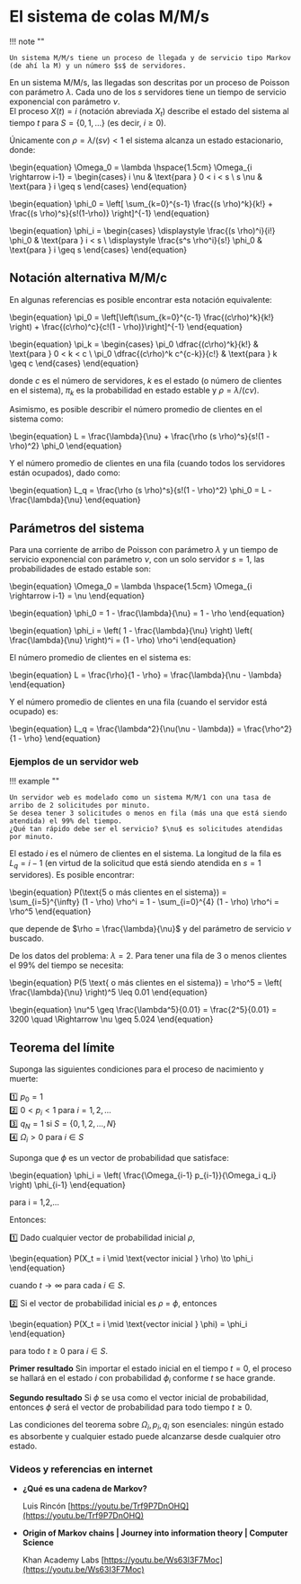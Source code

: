 # El sistema de colas M/M/s

!!! note ""

    Un sistema M/M/s tiene un proceso de llegada y de servicio tipo Markov (de ahí la M) y un número $s$ de servidores.

En un sistema M/M/s, las llegadas son descritas por un proceso de Poisson con parámetro $\lambda$. Cada uno de los $s$ servidores tiene un tiempo de servicio exponencial con parámetro $\nu$.  
El proceso $X(t) = i$ (notación abreviada $X_t$) describe el estado del sistema al tiempo $t$ para $S = \{0, 1, \dots \}$ (es decir, $i \geq 0$).

Únicamente con $\rho = \lambda/(s \nu) < 1$ el sistema alcanza un estado estacionario, donde:

\begin{equation}
\Omega_0 = \lambda \hspace{1.5cm} \Omega_{i \rightarrow i-1} = 
\begin{cases} 
i \nu & \text{para } 0 < i < s \\
s \nu & \text{para } i \geq s
\end{cases}
\end{equation}

\begin{equation}
\phi_0 = \left[ \sum_{k=0}^{s-1} \frac{(s \rho)^k}{k!} + \frac{(s \rho)^s}{s!(1-\rho)} \right]^{-1}
\end{equation}

\begin{equation}
\phi_i =
\begin{cases}
\displaystyle \frac{(s \rho)^i}{i!} \phi_0 & \text{para } i < s \\
\displaystyle \frac{s^s \rho^i}{s!} \phi_0 & \text{para } i \geq s
\end{cases}
\end{equation}

## Notación alternativa M/M/c

En algunas referencias es posible encontrar esta notación equivalente:

\begin{equation}
\pi_0 = \left[\left(\sum_{k=0}^{c-1} \frac{(c\rho)^k}{k!} \right) + \frac{(c\rho)^c}{c!(1 - \rho)}\right]^{-1}
\end{equation}

\begin{equation}
\pi_k =
\begin{cases}
\pi_0 \dfrac{(c\rho)^k}{k!} & \text{para } 0 < k < c \\
\pi_0 \dfrac{(c\rho)^k c^{c-k}}{c!} & \text{para } k \geq c
\end{cases}
\end{equation}

donde $c$ es el número de servidores, $k$ es el estado (o número de clientes en el sistema), $\pi_k$ es la probabilidad en estado estable y $\rho = \lambda/(c \nu)$.

Asimismo, es posible describir el número promedio de clientes en el sistema como:

\begin{equation}
L = \frac{\lambda}{\nu} + \frac{\rho (s \rho)^s}{s!(1 - \rho)^2} \phi_0
\end{equation}

Y el número promedio de clientes en una fila (cuando todos los servidores están ocupados), dado como:

\begin{equation}
L_q = \frac{\rho (s \rho)^s}{s!(1 - \rho)^2} \phi_0 = L - \frac{\lambda}{\nu}
\end{equation}

## Parámetros del sistema

Para una corriente de arribo de Poisson con parámetro $\lambda$ y un tiempo de servicio exponencial con parámetro $\nu$, con un solo servidor $s = 1$, las probabilidades de estado estable son:

\begin{equation}
\Omega_0 = \lambda \hspace{1.5cm} \Omega_{i \rightarrow i-1} = \nu
\end{equation}

\begin{equation}
\phi_0 = 1 - \frac{\lambda}{\nu} = 1 - \rho
\end{equation}

\begin{equation}
\phi_i = \left( 1 - \frac{\lambda}{\nu} \right) \left( \frac{\lambda}{\nu} \right)^i = (1 - \rho) \rho^i
\end{equation}

El número promedio de clientes en el sistema es:

\begin{equation}
L = \frac{\rho}{1 - \rho} = \frac{\lambda}{\nu - \lambda}
\end{equation}

Y el número promedio de clientes en una fila (cuando el servidor está ocupado) es:

\begin{equation}
L_q = \frac{\lambda^2}{\nu(\nu - \lambda)} = \frac{\rho^2}{1 - \rho}
\end{equation}

### Ejemplos de un servidor web

!!! example ""

    Un servidor web es modelado como un sistema M/M/1 con una tasa de arribo de 2 solicitudes por minuto.  
    Se desea tener 3 solicitudes o menos en fila (más una que está siendo atendida) el 99% del tiempo.  
    ¿Qué tan rápido debe ser el servicio? $\nu$ es solicitudes atendidas por minuto.

El estado $i$ es el número de clientes en el sistema. La longitud de la fila es $L_q = i - 1$ (en virtud de la solicitud que está siendo atendida en $s = 1$ servidores). Es posible encontrar:

\begin{equation}
P(\text{5 o más clientes en el sistema}) = \sum_{i=5}^{\infty} (1 - \rho) \rho^i = 1 - \sum_{i=0}^{4} (1 - \rho) \rho^i = \rho^5
\end{equation}

que depende de $\rho = \frac{\lambda}{\nu}$ y del parámetro de servicio $\nu$ buscado.

De los datos del problema: $\lambda = 2$. Para tener una fila de 3 o menos clientes el 99% del tiempo se necesita:

\begin{equation}
P(5 \text{ o más clientes en el sistema}) = \rho^5 = \left( \frac{\lambda}{\nu} \right)^5 \leq 0.01
\end{equation}

\begin{equation}
\nu^5 \geq \frac{\lambda^5}{0.01} = \frac{2^5}{0.01} = 3200 \quad \Rightarrow \nu \geq 5.024
\end{equation}


## Teorema del límite

Suponga las siguientes condiciones para el proceso de nacimiento y muerte:

1️⃣ $p_0 = 1$  
2️⃣ $0 < p_i < 1$ para $i = 1, 2, \dots$  
3️⃣ $q_N = 1$ si $S = \{0, 1, 2, \dots, N\}$  
4️⃣ $\Omega_i > 0$ para $i \in S$

Suponga que $\phi$ es un vector de probabilidad que satisface:

\begin{equation}
\phi_i = \left( \frac{\Omega_{i-1} p_{i-1}}{\Omega_i q_i} \right) \phi_{i-1}
\end{equation}

para i = 1,2,...

Entonces:

1️⃣ Dado cualquier vector de probabilidad inicial $\rho$,

\begin{equation}
P(X_t = i \mid \text{vector inicial } \rho) \to \phi_i
\end{equation}

cuando $t \rightarrow \infty$ para cada $i \in S$.

2️⃣ Si el vector de probabilidad inicial es $\rho$ = $\phi$, entonces

\begin{equation}
P(X_t = i \mid \text{vector inicial } \phi) = \phi_i 
\end{equation}

para todo $t \geq 0$ para $i \in S$.

**Primer resultado**
Sin importar el estado inicial en el tiempo $t = 0$, el proceso se hallará en el estado $i$ con probabilidad $\phi_i$ conforme $t$ se hace grande.

**Segundo resultado**
Si $\phi$ se usa como el vector inicial de probabilidad, entonces $\phi$ será el vector de probabilidad para todo tiempo $t \geq 0$.

Las condiciones del teorema sobre $\Omega_i, p_i, q_i$ son esenciales: ningún estado es absorbente y cualquier estado puede alcanzarse desde cualquier otro estado.

### Videos y referencias en internet

- **¿Qué es una cadena de Markov?**

  Luis Rincón  [https://youtu.be/Trf9P7DnOHQ](https://youtu.be/Trf9P7DnOHQ)

- **Origin of Markov chains | Journey into information theory | Computer Science**

  Khan Academy Labs  [https://youtu.be/Ws63I3F7Moc](https://youtu.be/Ws63I3F7Moc)
